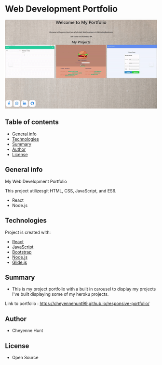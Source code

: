 # Web Development Portfolio

![responsive-portfolio](img/sample.gif)

## Table of contents

- [General info](#general-info)
- [Technologies](#Technologies)
- [Summary](#Summary)
- [Author](#Author)
- [License](#License)


## General info

My Web Development Portfolio

This project utilizesgit HTML, CSS, JavaScript, and ES6. 

- React
- Node.js


## Technologies

Project is created with:

- [React](https://reactjs.org/)
- [JavaScript](https://www.javascript.com/)
- [Bootstrap](https://getbootstrap.com/)
- [Node.js](https://nodejs.org/)
- [Glide.js](https://glidejs.com/)

## Summary

- This is my project portfolio with a built in carousel to display my projects I've built displaying some of my heroku projects. 

Link to portfolio : https://cheyennehunt99.github.io/responsive-portfolio/
## Author

- Cheyenne Hunt 


## License

- Open Source
